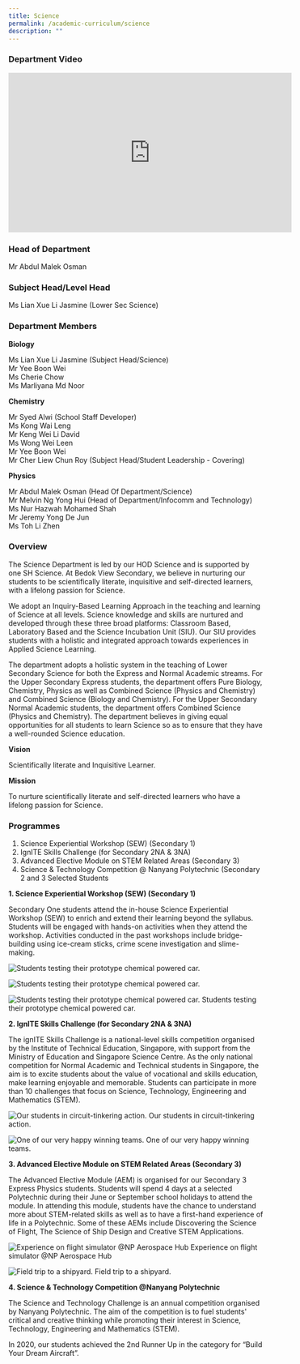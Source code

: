 ```yaml
---
title: Science
permalink: /academic-curriculum/science
description: ""
---
```

### Department Video

<div class="bp-youtube">

<iframe width="560" height="315" src="https://www.youtube.com/embed/Y0yAMU_t9Rs" title="YouTube video player" frameborder="0" allow="accelerometer; autoplay; clipboard-write; encrypted-media; gyroscope; picture-in-picture" allowfullscreen></iframe>

</div>

### Head of Department

Mr Abdul Malek Osman

### Subject Head/Level Head

Ms Lian Xue Li Jasmine (Lower Sec Science)


### Department Members

**Biology**

Ms Lian Xue Li Jasmine (Subject Head/Science) <br>
Mr Yee Boon Wei <br>
Ms Cherie Chow <br>
Ms Marliyana Md Noor
 
**Chemistry**

Mr Syed Alwi (School Staff Developer) <br>
Ms Kong Wai Leng <br>
Mr Keng Wei Li David <br>
Ms Wong Wei Leen <br>
Mr Yee Boon Wei <br>
Mr Cher Liew Chun Roy (Subject Head/Student Leadership - Covering)

**Physics**

Mr Abdul Malek Osman (Head Of Department/Science) <br>
Mr Melvin Ng Yong Hui (Head of Department/Infocomm and Technology) <br>
Ms Nur Hazwah Mohamed Shah <br>
Mr Jeremy Yong De Jun <br>
Ms Toh Li Zhen


### Overview

The Science Department is led by our HOD Science and is supported by one SH Science. At Bedok View Secondary, we believe in nurturing our students to be scientifically literate, inquisitive and self-directed learners, with a lifelong passion for Science.

We adopt an Inquiry-Based Learning Approach in the teaching and learning of Science at all levels. Science knowledge and skills are nurtured and developed through these three broad platforms: Classroom Based, Laboratory Based and the Science Incubation Unit (SIU). Our SIU provides students with a holistic and integrated approach towards experiences in Applied Science Learning.

The department adopts a holistic system in the teaching of Lower Secondary Science for both the Express and Normal Academic streams. For the Upper Secondary Express students, the department offers Pure Biology, Chemistry, Physics as well as Combined Science (Physics and Chemistry) and Combined Science (Biology and Chemistry). For the Upper Secondary Normal Academic students, the department offers Combined Science (Physics and Chemistry). The department believes in giving equal opportunities for all students to learn Science so as to ensure that they have a well-rounded Science education.

**Vision**

Scientifically literate and Inquisitive Learner.

**Mission**

To nurture scientifically literate and self-directed learners who have a lifelong passion for Science. 


### Programmes

1. Science Experiential Workshop (SEW) (Secondary 1)
2. IgnITE Skills Challenge (for Secondary 2NA & 3NA)
3. Advanced Elective Module on STEM Related Areas (Secondary 3)
4. Science & Technology Competition @ Nanyang Polytechnic (Secondary 2 and 3 Selected Students

**1. Science Experiential Workshop (SEW) (Secondary 1)**

Secondary One students attend the in-house Science Experiential Workshop (SEW) to enrich and extend their learning beyond the syllabus. Students will be engaged with hands-on activities when they attend the workshop. Activities conducted in the past workshops include bridge-building using ice-cream sticks, crime scene investigation and slime-making.

![Students testing their prototype chemical powered car.](/images/Students%20testing%20their%20prototype%20chemical%20powered%20car.jpg)

![Students testing their prototype chemical powered car.](/images/Students%20testing%20their%20prototype%20chemical%20powered%20car2.jpg)

![Students testing their prototype chemical powered car.](/images/Students%20testing%20their%20prototype%20chemical%20powered%20car3.jpg)
Students testing their prototype chemical powered car.

**2. IgnITE Skills Challenge (for Secondary 2NA & 3NA)**

The ignITE Skills Challenge is a national-level skills competition organised by the Institute of Technical Education, Singapore, with support from the Ministry of Education and Singapore Science Centre. As the only national competition for Normal Academic and Technical students in Singapore, the aim is to excite students about the value of vocational and skills education, make learning enjoyable and memorable. Students can participate in more than 10 challenges that focus on Science, Technology, Engineering and Mathematics (STEM).

![Our students in circuit-tinkering action.](/images/Our%20students%20in%20circuit-tinkering%20action.jpg)
Our students in circuit-tinkering action.

![One of our very happy winning teams.](/images/One%20of%20our%20very%20happy%20winning%20teams.jpg)
One of our very happy winning teams.

**3. Advanced Elective Module on STEM Related Areas (Secondary 3)**

The Advanced Elective Module (AEM) is organised for our Secondary 3 Express Physics students. Students will spend 4 days at a selected Polytechnic during their June or September school holidays to attend the module. In attending this module, students have the chance to understand more about STEM-related skills as well as to have a first-hand experience of life in a Polytechnic. Some of these AEMs include Discovering the Science of Flight, The Science of Ship Design and Creative STEM Applications.

![Experience on flight simulator @NP Aerospace Hub](/images/Experience%20on%20flight%20simulator%20@NP%20Aerospace%20Hub.jpg)
Experience on flight simulator @NP Aerospace Hub

![Field trip to a shipyard.](/images/shipyard.png)
Field trip to a shipyard.

**4. Science & Technology Competition @Nanyang Polytechnic**

The Science and Technology Challenge is an annual competition organised by Nanyang Polytechnic. The aim of the competition is to fuel students' critical and creative thinking while promoting their interest in Science, Technology, Engineering and Mathematics (STEM).

In 2020, our students achieved the 2nd Runner Up in the category for “Build Your Dream Aircraft”.